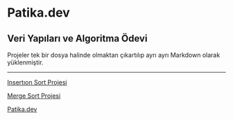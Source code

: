 # Patika.dev
## Veri Yapıları ve Algoritma Ödevi

Projeler tek bir dosya halinde olmaktan çıkartılıp ayrı ayrı Markdown olarak yüklenmiştir.

------

[Insertıon Sort Projesi](http://https://github.com/mybounds/VeriyapilariVeAlgoritma/blob/main/InsertionSort%20.md)

[Merge Sort Projesi](https://github.com/mybounds/VeriyapilariVeAlgoritma/blob/main/MergeSort.md)



[Patika.dev](http://www.patika.dev)

